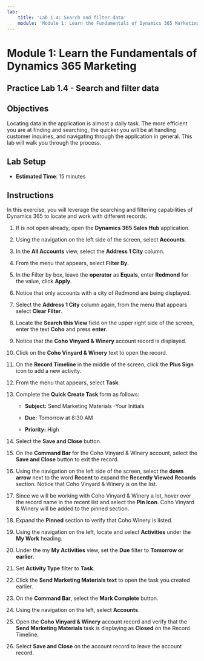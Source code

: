 ```yaml
---
lab:
    title: 'Lab 1.4: Search and filter data'
    module: 'Module 1: Learn the Fundamentals of Dynamics 365 Marketing'
---
```


Module 1: Learn the Fundamentals of Dynamics 365 Marketing
========================

## Practice Lab 1.4 - Search and filter data

## Objectives

Locating data in the application is almost a daily task. The more efficient you are at finding and searching, the quicker you will be at handling customer inquiries, and navigating through the application in general.  This lab will walk you through the process.

## Lab Setup

  - **Estimated Time**: 15 minutes

## Instructions

In this exercise, you will leverage the searching and filtering capabilities of Dynamics 365 to locate and work with different records. 

1. If is not open already, open the **Dynamics 365 Sales Hub** application. 

2. Using the navigation on the left side of the screen, select **Accounts**. 

3. In the **All Accounts** view, select the **Address 1 City** column. 

4. From the menu that appears, select **Filter By**.

5. In the Filter by box, leave the **operator** as **Equals**, enter **Redmond** for the value, click **Apply**.

6. Notice that only accounts with a city of Redmond are being displayed. 

7. Select the **Address 1 City** column again, from the menu that appears select **Clear Filter**. 

8. Locate the **Search this View** field on the upper right side of the screen, enter the text **Coho** and press **enter**.

9. Notice that the **Coho Vinyard & Winery** account record is displayed. 

10. Click on the **Coho Vinyard & Winery** text to open the record. 

11. On the **Record Timeline** in the middle of the screen, click the **Plus Sign** icon to add a new activity. 

12. From the menu that appears, select **Task**.

13. Complete the **Quick Create Task** form as follows:

	- **Subject:** Send Marketing Materials -Your Initials

	- **Due:** Tomorrow at 8:30 AM

	- **Priority:** High

14. Select the **Save and Close** button.

15. On the **Command Bar** for the Coho Vinyard & Winery account, select the **Save and Close** button to exit the record. 

16. Using the navigation on the left side of the screen, select the **down arrow** next to the word **Recent** to expand the **Recently Viewed Records** section. Notice that Coho Vinyard & Winery is on the list. 

17. Since we will be working with Coho Vinyard & Winery a lot, hover over the record name in the recent list and select the **Pin Icon**. Coho Vinyard & Winery will be added to the pinned section. 

18. Expand the **Pinned** section to verify that Coho Winery is listed. 

19. Using the navigation on the left, locate and select **Activities** under the **My Work** heading.

20. Under the my **My Activities** view, set the **Due** filter to **Tomorrow or earlier**.

21. Set **Activity Type** filter to **Task**.

22. Click the **Send Marketing Materials text** to open the task you created earlier. 

23. On the **Command Bar**, select the **Mark Complete** button. 

24. Using the navigation on the left, select **Accounts**.

25. Open the **Coho Vinyard & Winery** account record and verify that the **Send Marketing Materials** task is displaying as **Closed** on the Record Timeline. 

26. Select **Save and Close** on the account record to leave the account record. 
